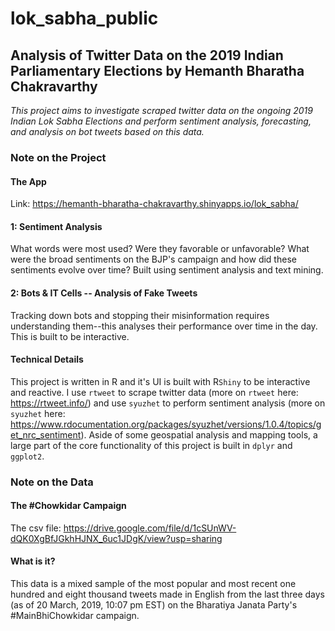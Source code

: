# lok_sabha_public
## Analysis of Twitter Data on the 2019 Indian Parliamentary Elections by Hemanth Bharatha Chakravarthy 
_This project aims to investigate scraped twitter data on the ongoing 2019 Indian Lok Sabha Elections and perform sentiment analysis, forecasting, and analysis on bot tweets based on this data._ 

### Note on the Project
#### The App
Link: https://hemanth-bharatha-chakravarthy.shinyapps.io/lok_sabha/

#### 1: Sentiment Analysis
What words were most used? Were they favorable or unfavorable? What were the broad sentiments on the BJP's campaign and how did these sentiments evolve over time? Built using sentiment analysis and text mining.

#### 2: Bots & IT Cells -- Analysis of Fake Tweets
Tracking down bots and stopping their misinformation requires understanding them--this analyses their performance over time in the day. This is built to be interactive.

#### Technical Details
This project is written in R and it's UI is built with R`Shiny` to be interactive and reactive. I use `rtweet` to scrape twitter data (more on `rtweet` here: https://rtweet.info/) and use `syuzhet` to perform sentiment analysis (more on `syuzhet` here: https://www.rdocumentation.org/packages/syuzhet/versions/1.0.4/topics/get_nrc_sentiment). Aside of some geospatial analysis and mapping tools, a large part of the core functionality of this project is built in `dplyr` and `ggplot2`.  

### Note on the Data
#### The #Chowkidar Campaign
The csv file: https://drive.google.com/file/d/1cSUnWV-dQK0XgBfJGkhHJNX_6uc1JDgK/view?usp=sharing
#### What is it?
This data is a mixed sample of the most popular and most recent one hundred and eight thousand tweets made in English from the last three days (as of 20 March, 2019, 10:07 pm EST) on the Bharatiya Janata Party's #MainBhiChowkidar campaign. 

